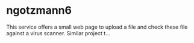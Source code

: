 # ngotzmann6
This service offers a small web page to upload a file and check these file against a virus scanner. Similar project t…
